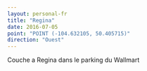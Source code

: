 ```yaml
---
layout: personal-fr
title: "Regina"
date: 2016-07-05
point: "POINT (-104.632105, 50.405715)"
direction: "Ouest"
---
```


Couche a Regina dans le parking du Wallmart
